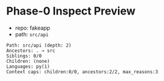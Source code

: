 # Phase-0 Inspect Preview
- repo: fakeapp
- path: `src/api`

```
Path: src/api (depth: 2)
Ancestors: . → src
Siblings: 0/0
Children: (none)
Languages: py(1)
Context caps: children:0/0, ancestors:2/2, max_reasons:3
```
